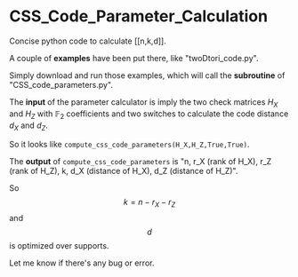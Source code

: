 # CSS_Code_Parameter_Calculation
Concise python code to calculate [[n,k,d]].

A couple of **examples** have been put there, like "twoDtori_code.py". 

Simply download and run those examples, which will call the **subroutine** of "CSS_code_parameters.py". 

The **input** of the parameter calculator is imply the two check matrices $H_X$ and $H_Z$ with $\mathbb{F}_2$ coefficients and two switches to calculate the code distance $d_X$ and $d_Z$. 

So it looks like ```compute_css_code_parameters(H_X,H_Z,True,True)```. 

The **output** of ```compute_css_code_parameters``` is "n, r_X (rank of H_X), r_Z (rank of H_Z), k, d_X (distance of H_X), d_Z (distance of H_Z)". 

So $$k=n-r_X-r_Z$$ and $$d$$ is optimized over supports. 

Let me know if there's any bug or error.
